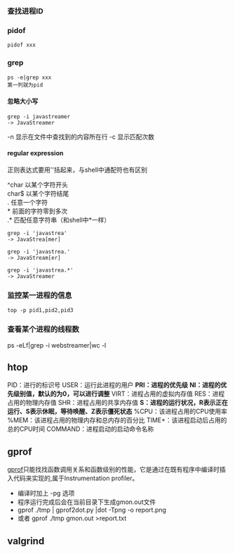 
### 查找进程ID
### pidof
```
pidof xxx
```
### grep
```
ps -e|grep xxx
第一列就为pid
```
#### 忽略大小写
```
grep -i javastreamer
-> JavaStreamer
```
-n 显示在文件中查找到的内容所在行
-c 显示匹配次数

#### regular expression
正则表达式要用''括起来，与shell中通配符也有区别

^char 以某个字符开头  
char$ 以某个字符结尾  
. 任意一个字符  
\* 前面的字符零到多次  
.* 匹配任意字符串（和shell中*一样）  

```
grep -i 'javastrea'
-> JavaStrea[mer]

grep -i 'javastrea.'
-> JavaStream[er]

grep -i 'javastrea.*'
-> JavaStreamer
```


### 监控某一进程的信息

```
top -p pid1,pid2,pid3
```

### 查看某个进程的线程数

ps -eLf|grep -i webstreamer|wc -l


## htop
PID：进行的标识号
USER：运行此进程的用户
**PRI：进程的优先级**
**NI：进程的优先级别值，默认的为0，可以进行调整**
VIRT：进程占用的虚拟内存值
RES：进程占用的物理内存值
SHR：进程占用的共享内存值
**S：进程的运行状况，R表示正在运行、S表示休眠，等待唤醒、Z表示僵死状态**
%CPU：该进程占用的CPU使用率
%MEM：该进程占用的物理内存和总内存的百分比
TIME+：该进程启动后占用的总的CPU时间
COMMAND：进程启动的启动命令名称

## gprof
[gprof](http://blog.csdn.net/stanjiang2010/article/details/5655143)只能找找函数调用关系和函数级别的性能，它是通过在既有程序中编译时插入代码来实现的,属于Instrumentation profiler。
* 编译时加上 -pg 选项  
* 程序运行完成后会在当前目录下生成gmon.out文件  
* gprof ./tmp | gprof2dot.py |dot -Tpng -o report.png
* 或者 gprof ./tmp gmon.out >report.txt

## valgrind
